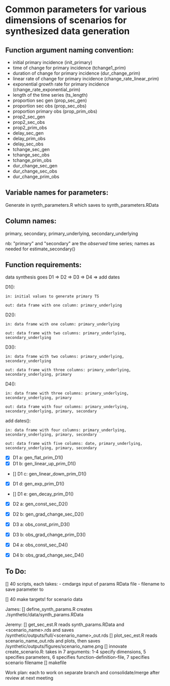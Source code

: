 # Common parameters for various dimensions of scenarios for synthesized data generation

## Function argument naming convention:
- initial primary incidence (init_primary)
- time of change for primary incidence (tchange1_prim)
- duration of change for primary incidence (dur_change_prim)
- linear rate of change for primary incidence (change_rate_linear_prim)
- exponential growth rate for primary incidence (change_rate_exponential_prim)
- length of the time series (ts_length)
- proportion sec gen (prop_sec_gen)
- proportion sec obs (prop_sec_obs)
- proportion primary obs (prop_prim_obs)
- prop2_sec_gen
- prop2_sec_obs
- prop2_prim_obs
- delay_sec_gen
- delay_prim_obs
- delay_sec_obs
- tchange_sec_gen
- tchange_sec_obs
- tchange_prim_obs
- dur_change_sec_gen
- dur_change_sec_obs
- dur_change_prim_obs

## Variable names for parameters:
Generate in synth_parameters.R which saves to synth_parameters.RData



## Column names:
primary, secondary, primary_underlying, secondary_underlying

nb: "primary" and "secondary" are the *observed* time series; names as needed for estimate_secondary()


## Function requirements:

data synthesis goes D1 => D2 => D3 => D4 => add dates

D1(): 
	
	in: initial values to generate primary TS
	
	out: data frame with one column: primary_underlying
	
D2(): 
	
	in: data frame with one column: primary_underlying
	
	out: data frame with two columns: primary_underlying, secondary_underlying
	
D3(): 
	
	in: data frame with two columns: primary_underlying, secondary_underlying
	
	out: data frame with three columns: primary_underlying, secondary_underlying, primary
	
D4(): 
	
	in: data frame with three columns: primary_underlying, secondary_underlying, primary
	
	out: data frame with four columns: primary_underlying, secondary_underlying, primary, secondary
	
add dates():
	
	in: data frame with four columns: primary_underlying, secondary_underlying, primary, secondary
	
	out: data frame with five columns: date, primary_underlying, secondary_underlying, primary, secondary

- [x] D1 a: gen_flat_prim_D1()
- [x] D1 b: gen_linear_up_prim_D1()
- []  D1 c:	gen_linear_down_prim_D1()
- [x] D1 d: gen_exp_prim_D1()
- []  D1 e: gen_decay_prim_D1()
- [x] D2 a: gen_const_sec_D2()
- [x] D2 b: gen_grad_change_sec_D2()
- [x] D3 a: obs_const_prim_D3()
- [x] D3 b: obs_grad_change_prim_D3()
- [x] D4 a: obs_const_sec_D4()
- [x] D4 b: obs_grad_change_sec_D4()


## To Do:

[] 40 scripts, each takes:
	- cmdargs input of params RData file
	- filename to save parameter to

[] 40 make targets! for scenario data

James:
[] define_synth_params.R creates ./synthetic/data/synth_params.RData

Jeremy:
[] get_sec_est.R reads  synth_params.RData and <scenario_name>.rds and saves /synthetic/outputs/full/<scenario_name>_out.rds
[] plot_sec_est.R reads scenario_name_out.rds and plots, then saves /synthetic/outputs/figures/scenario_name.png
[] innovate create_scenario.R: takes in 7 arguments: 1-4 specify dimensions, 5 specifies parameters, 6 specifies function-definition-file, 7 specifies scenario filename
[] makefile

Work plan: each to work on separate branch and consolidate/merge after review at next meeting
